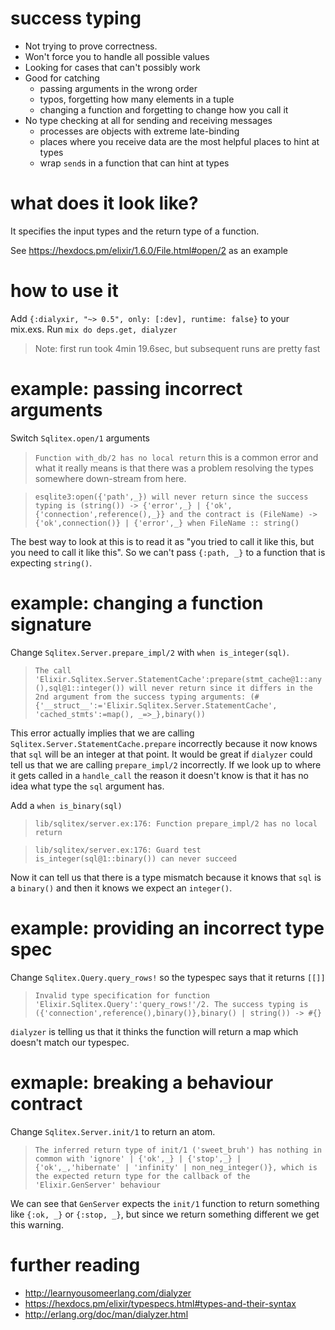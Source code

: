 # success typing

* Not trying to prove correctness.
* Won't force you to handle all possible values
* Looking for cases that can't possibly work
* Good for catching
  * passing arguments in the wrong order
  * typos, forgetting how many elements in a tuple
  * changing a function and forgetting to change how you call it
* No type checking at all for sending and receiving messages
  * processes are objects with extreme late-binding
  * places where you receive data are the most helpful places to hint at types
  * wrap `send`s in a function that can hint at types

# what does it look like?

It specifies the input types and the return type of a function.

See https://hexdocs.pm/elixir/1.6.0/File.html#open/2 as an example

# how to use it

Add `{:dialyxir, "~> 0.5", only: [:dev], runtime: false}` to your mix.exs.
Run `mix do deps.get, dialyzer`

> Note: first run took 4min 19.6sec, but subsequent runs are pretty fast

# example: passing incorrect arguments

Switch `Sqlitex.open/1` arguments

> `Function with_db/2 has no local return` this is a common error and what it really means is that there was a problem resolving the types somewhere down-stream from here.

> `esqlite3:open({'path',_}) will never return since the success typing is (string()) -> {'error',_} | {'ok',{'connection',reference(),_}} and the contract is (FileName) -> {'ok',connection()} | {'error',_} when FileName :: string()`

The best way to look at this is to read it as "you tried to call it like this, but you need to call it like this".
So we can't pass `{:path, _}` to a function that is expecting `string()`.

# example: changing a function signature

Change `Sqlitex.Server.prepare_impl/2` with `when is_integer(sql)`.

> `The call 'Elixir.Sqlitex.Server.StatementCache':prepare(stmt_cache@1::any(),sql@1::integer()) will never return since it differs in the 2nd argument from the success typing arguments: (#{'__struct__':='Elixir.Sqlitex.Server.StatementCache', 'cached_stmts':=map(), _=>_},binary())`

This error actually implies that we are calling `Sqlitex.Server.StatementCache.prepare` incorrectly because it now knows that `sql` will be an integer at that point.
It would be great if `dialyzer` could tell us that we are calling `prepare_impl/2` incorrectly.
If we look up to where it gets called in a `handle_call` the reason it doesn't know is that it has no idea what type the `sql` argument has.

Add a `when is_binary(sql)`

> `lib/sqlitex/server.ex:176: Function prepare_impl/2 has no local return`

> `lib/sqlitex/server.ex:176: Guard test is_integer(sql@1::binary()) can never succeed`

Now it can tell us that there is a type mismatch because it knows that `sql` is a `binary()` and then it knows we expect an `integer()`.

# example: providing an incorrect type spec

Change `Sqlitex.Query.query_rows!` so the typespec says that it returns `[[]]`

> `Invalid type specification for function 'Elixir.Sqlitex.Query':'query_rows!'/2. The success typing is ({'connection',reference(),binary()},binary() | string()) -> #{}`

`dialyzer` is telling us that it thinks the function will return a map which doesn't match our typespec.

# exmaple: breaking a behaviour contract

Change `Sqlitex.Server.init/1` to return an atom.

> `The inferred return type of init/1 ('sweet_bruh') has nothing in common with 'ignore' | {'ok',_} | {'stop',_} | {'ok',_,'hibernate' | 'infinity' | non_neg_integer()}, which is the expected return type for the callback of the 'Elixir.GenServer' behaviour`

We can see that `GenServer` expects the `init/1` function to return something like `{:ok, _}` or `{:stop, _}`, but since we return something different we get this warning.

# further reading

* http://learnyousomeerlang.com/dialyzer
* https://hexdocs.pm/elixir/typespecs.html#types-and-their-syntax
* http://erlang.org/doc/man/dialyzer.html
